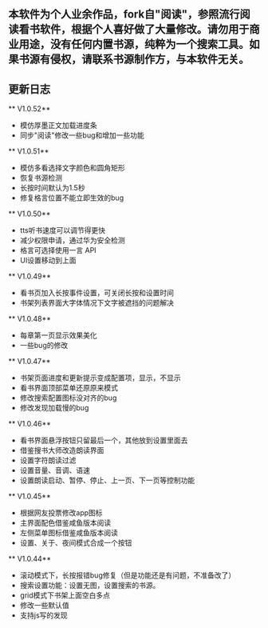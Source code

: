 ## 本软件为个人业余作品，fork自"阅读"，参照流行阅读看书软件，根据个人喜好做了大量修改。请勿用于商业用途，没有任何内置书源，纯粹为一个搜索工具。如果书源有侵权，请联系书源制作方，与本软件无关。


## 更新日志

** V1.0.52**
* 模仿厚墨正文加载进度条
* 同步"阅读"修改一些bug和增加一些功能


** V1.0.51**
* 模仿多看选择文字颜色和圆角矩形
* 恢复书源检测
* 长按时间默认为1.5秒
* 修复格言位置不能立即生效的bug


** V1.0.50**
* tts听书速度可以调节得更快
* 减少权限申请，通过华为安全检测
* 格言可选择使用一言 API
* UI设置移动到上面

** V1.0.49**
* 看书页加入长按事件设置，可关闭长按和设置时间
* 书架列表界面大字体情况下文字被遮挡的问题解决

** V1.0.48**
* 每章第一页显示效果美化
* 一些bug的修改


** V1.0.47**
* 书架页面进度和更新提示变成配置项，显示，不显示
* 看书界面顶部菜单还原原来模式
* 修改搜索配置图标没对齐的bug
* 修改发现加载慢的bug


** V1.0.46**
* 看书界面悬浮按钮只留最后一个，其他放到设置里面去
* 借鉴搜书大师改造朗读界面
* 设置字符朗读过滤
* 设置音量、音调、语速
* 设置朗读启动、暂停、停止、上一页、下一页等控制功能


** V1.0.45**
* 根据网友投票修改app图标
* 主界面配色借鉴咸鱼版本阅读
* 左侧菜单图标借鉴咸鱼版本阅读
* 设置、关于、夜间模式合成一个按钮


** V1.0.44**
* 滚动模式下，长按报错bug修复（但是功能还是有问题，不准备改了）
* 搜索设置功能：设置无图，设置搜索的书源。
* grid模式下书架上面空白多点
* 修改一些默认值
* 支持js写的发现



